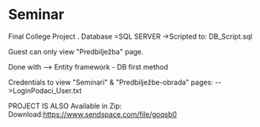 # Seminar
Final College Project .
Database =SQL SERVER
 ->Scripted to: DB_Script.sql 
 
 Guest can only view "Predbilježba" page.

Done with --> Entity framework - DB first method

Credentials to view "Seminari" & "Predbilježbe-obrada" pages:
-->LoginPodaci_User.txt 

PROJECT IS ALSO Available in Zip:
Download:https://www.sendspace.com/file/goqsb0
